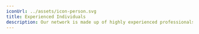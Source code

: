 ```yaml
---
iconUrl: ../assets/icon-person.svg
title: Experienced Individuals
description: Our network is made up of highly experienced professionals who are passionate about what they do.
---
```

